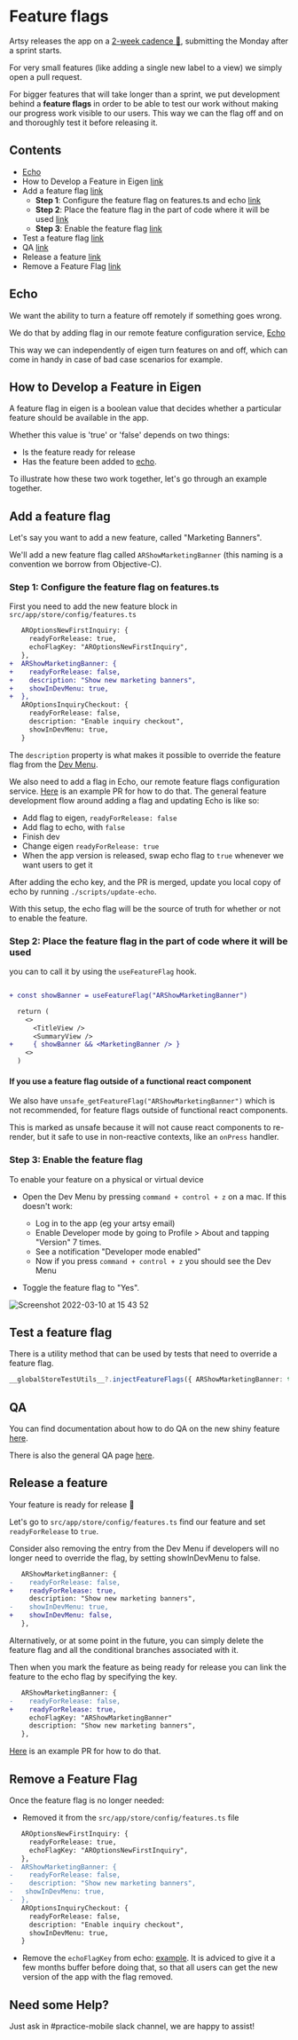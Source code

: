 # Feature flags

Artsy releases the app on a [2-week cadence 🔐](https://www.notion.so/artsy/2-week-Release-Cadence-f3427549d9cb4d8b809ad16c57338c2d), submitting the Monday after a sprint starts.

For very small features (like adding a single new label to a view) we simply open a pull request.

For bigger features that will take longer than a sprint, we put development behind a **feature flags** in order to be able to test our work without making our progress work visible to our users. This way we can the flag off and on and thoroughly test it before releasing it.

## Contents

- [Echo](#echo)
- How to Develop a Feature in Eigen [link](#how-to-develop-a-feature-in-eigen)
- Add a feature flag [link](#add-a-feature-flag)
  - **Step 1**: Configure the feature flag on features.ts and echo [link](#step-1-configure-the-feature-flag-on-featurests)
  - **Step 2**: Place the feature flag in the part of code where it will be used [link](#step-2-place-the-feature-flag-in-the-part-of-code-where-it-will-be-used)
  - **Step 3**: Enable the feature flag [link](#step-3-enable-the-feature-flag)
- Test a feature flag [link](#test-a-feature-flag)
- QA [link](#qa)
- Release a feature [link](#release-a-feature)
- Remove a Feature Flag [link](#remove-a-feature-flag)

## Echo

We want the ability to turn a feature off remotely if something goes wrong.

We do that by adding flag in our remote feature configuration service, [Echo](https://github.com/artsy/echo)

This way we can independently of eigen turn features on and off, which can come in handy in case of bad case scenarios for example.

## How to Develop a Feature in Eigen

A feature flag in eigen is a boolean value that decides whether a particular feature should be available in the app.

Whether this value is 'true' or 'false' depends on two things:

- Is the feature ready for release
- Has the feature been added to [echo](https://github.com/artsy/echo).

To illustrate how these two work together, let's go through an example together.

## Add a feature flag

Let's say you want to add a new feature, called "Marketing Banners".

We'll add a new feature flag called `ARShowMarketingBanner` (this naming is a convention we borrow from Objective-C).

### Step 1: Configure the feature flag on features.ts

First you need to add the new feature block in `src/app/store/config/features.ts`

```diff
   AROptionsNewFirstInquiry: {
     readyForRelease: true,
     echoFlagKey: "AROptionsNewFirstInquiry",
   },
+  ARShowMarketingBanner: {
+    readyForRelease: false,
+    description: "Show new marketing banners",
+    showInDevMenu: true,
+  },
   AROptionsInquiryCheckout: {
     readyForRelease: false,
     description: "Enable inquiry checkout",
     showInDevMenu: true,
   }
```

The `description` property is what makes it possible to override the feature flag from the [Dev Menu](/dev_menu.md).

We also need to add a flag in Echo, our remote feature flags configuration service.
[Here](https://github.com/artsy/echo/commit/978a103e2c67a8010fabb2184f84aaef31d16f93) is an example PR for how to do that. The general feature development flow around adding a flag and updating Echo is like so:

- Add flag to eigen, `readyForRelease: false`
- Add flag to echo, with `false`
- Finish dev
- Change eigen `readyForRelease: true`
- When the app version is released, swap echo flag to `true` whenever we want users to get it

After adding the echo key, and the PR is merged, update you local copy of echo by running `./scripts/update-echo`.

With this setup, the echo flag will be the source of truth for whether or not to enable the feature.

### Step 2: Place the feature flag in the part of code where it will be used

you can to call it by using the `useFeatureFlag` hook.

```diff

+ const showBanner = useFeatureFlag("ARShowMarketingBanner")

  return (
    <>
      <TitleView />
      <SummaryView />
+     { showBanner && <MarketingBanner /> }
    <>
  )
```

#### If you use a feature flag outside of a functional react component

We also have `unsafe_getFeatureFlag("ARShowMarketingBanner")` which is not recommended, for feature flags outside of functional react components.

This is marked as unsafe because it will not cause react components to re-render, but it safe to use in non-reactive contexts, like an `onPress` handler.

### Step 3: Enable the feature flag

To enable your feature on a physical or virtual device

- Open the Dev Menu by pressing `command + control + z` on a mac. If this doesn't work:

  - Log in to the app (eg your artsy email)
  - Enable Developer mode by going to Profile > About and tapping "Version" 7 times.
  - See a notification "Developer mode enabled"
  - Now if you press `command + control + z` you should see the Dev Menu

- Toggle the feature flag to "Yes".

![Screenshot 2022-03-10 at 15 43 52](https://user-images.githubusercontent.com/36475005/157685742-51e8b58d-9a87-441c-a2d7-184bfa0adc45.png)

## Test a feature flag

There is a utility method that can be used by tests that need to override a feature flag.

```ts
__globalStoreTestUtils__?.injectFeatureFlags({ ARShowMarketingBanner: true })
```

## QA

You can find documentation about how to do QA on the new shiny feature [here](https://www.notion.so/artsy/Setting-up-a-QA-script-for-a-New-Feature-from-a-non-MX-Team-5569acfd38f84c4b80e9af5c1d5389e8).

There is also the general QA page [here](https://www.notion.so/artsy/QA-decba0c3a57a4508b726f3a8624ceca3).

## Release a feature

Your feature is ready for release 🎉

Let's go to `src/app/store/config/features.ts` find our feature and set `readyForRelease` to `true`.

Consider also removing the entry from the Dev Menu if developers will no longer need to override the flag, by setting showInDevMenu to false.

```diff
   ARShowMarketingBanner: {
-    readyForRelease: false,
+    readyForRelease: true,
     description: "Show new marketing banners",
-    showInDevMenu: true,
+    showInDevMenu: false,
   },
```

Alternatively, or at some point in the future, you can simply delete the feature flag and all the conditional branches associated with it.

Then when you mark the feature as being ready for release you can link the feature to the echo flag by specifying the key.

```diff
   ARShowMarketingBanner: {
-    readyForRelease: false,
+    readyForRelease: true,
     echoFlagKey: "ARShowMarketingBanner"
     description: "Show new marketing banners",
   },
```

[Here](https://github.com/artsy/echo/pull/70/files) is an example PR for how to do that.

## Remove a Feature Flag

Once the feature flag is no longer needed:

- Removed it from the `src/app/store/config/features.ts` file

```diff
   AROptionsNewFirstInquiry: {
     readyForRelease: true,
     echoFlagKey: "AROptionsNewFirstInquiry",
   },
-  ARShowMarketingBanner: {
-    readyForRelease: false,
-    description: "Show new marketing banners",
-   showInDevMenu: true,
-  },
   AROptionsInquiryCheckout: {
     readyForRelease: false,
     description: "Enable inquiry checkout",
     showInDevMenu: true,
   }
```

- Remove the `echoFlagKey` from echo: [example](https://github.com/artsy/echo/pull/86).
  It is adviced to give it a few months buffer before doing that, so that all users can get the new version of the app with the flag removed.

## Need some Help?

Just ask in #practice-mobile slack channel, we are happy to assist!

